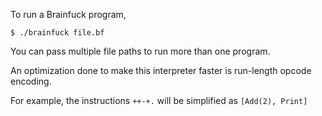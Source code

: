 To run a Brainfuck program,

`$ ./brainfuck file.bf`

You can pass multiple file paths to run more than one program.

An optimization done to make this interpreter faster is run-length opcode encoding.

For example, the instructions `++-+.` will be simplified as `[Add(2), Print]`
